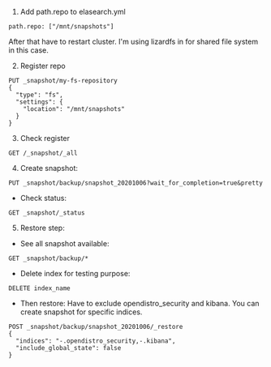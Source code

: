 1. Add path.repo to elasearch.yml
```
path.repo: ["/mnt/snapshots"]
```
After that have to restart cluster. I'm using lizardfs in for shared file system in this case.

2. Register repo
```
PUT _snapshot/my-fs-repository
{
  "type": "fs",
  "settings": {
    "location": "/mnt/snapshots"
  }
}
```

3. Check register
```
GET /_snapshot/_all
```

4. Create snapshot:

```
PUT _snapshot/backup/snapshot_20201006?wait_for_completion=true&pretty
```
- Check status: 
```
GET _snapshot/_status
```

5. Restore step:
- See all snapshot available:
```
GET _snapshot/backup/*
```
- Delete index for testing purpose: 
```
DELETE index_name
```

- Then restore: Have to exclude opendistro_security and kibana. You can create snapshot for specific indices.
```
POST _snapshot/backup/snapshot_20201006/_restore 
{
  "indices": "-.opendistro_security,-.kibana",
  "include_global_state": false
}
```
